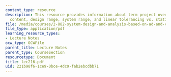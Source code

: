 ```yaml
---
content_type: resource
description: This resource provides information about term project overview, information
  content, design range, system range, and linear tolerancing vs. statistical tolerancing.
file: /media/courses/2-882-system-design-and-analysis-based-on-ad-and-complexity-theories-spring-2005/221b98f61ce90bce4dc9fab2ebcdbb71_lec216.pdf
file_type: application/pdf
learning_resource_types:
- Lecture Notes
ocw_type: OCWFile
parent_title: Lecture Notes
parent_type: CourseSection
resourcetype: Document
title: lec216.pdf
uid: 221b98f6-1ce9-0bce-4dc9-fab2ebcdbb71
---
```

